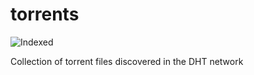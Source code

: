 torrents 
========
![Indexed](https://img.shields.io/badge/indexed-247579-blue)

Collection of torrent files discovered in the DHT network
